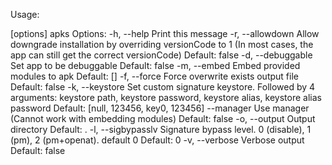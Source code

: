 Usage: <main class> [options] apks
  Options:
    -h, --help
      Print this message
    -r, --allowdown
      Allow downgrade installation by overriding versionCode to 1 (In most 
      cases, the app can still get the correct versionCode)
      Default: false
    -d, --debuggable
      Set app to be debuggable
      Default: false
    -m, --embed
      Embed provided modules to apk
      Default: []
    -f, --force
      Force overwrite exists output file
      Default: false
    -k, --keystore
      Set custom signature keystore. Followed by 4 arguments: keystore path, 
      keystore password, keystore alias, keystore alias password
      Default: [null, 123456, key0, 123456]
    --manager
      Use manager (Cannot work with embedding modules)
      Default: false
    -o, --output
      Output directory
      Default: .
    -l, --sigbypasslv
      Signature bypass level. 0 (disable), 1 (pm), 2 (pm+openat). default 0
      Default: 0
    -v, --verbose
      Verbose output
      Default: false
